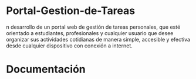 # Portal-Gestion-de-Tareas
n desarrollo de un portal web de gestión de tareas personales, que esté orientado a estudiantes, profesionales y cualquier usuario que desee organizar sus actividades cotidianas de manera simple, accesible y efectiva desde cualquier dispositivo con conexión a internet.

# Documentación
